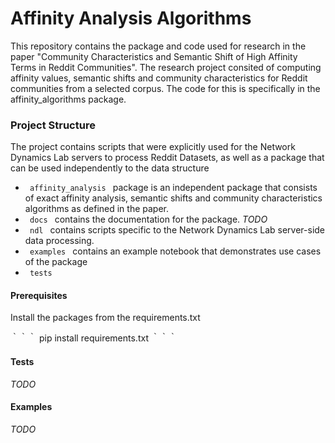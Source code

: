 <h1> Affinity Analysis Algorithms </h1>

This repository contains the package and code used for research in the paper "Community Characteristics and Semantic Shift of High Affinity Terms in Reddit Communities". The research project consited of computing affinity values, semantic shifts and community characteristics for Reddit communities from a selected corpus. The code for this is specifically in the affinity_algorithms package. 


<h3>Project Structure </h3>
The project contains scripts that were explicitly used for the Network Dynamics Lab servers to process Reddit Datasets, as well as a package that can be used independently to the data structure
<ul>
    <li><code> affinity_analysis </code> package is an independent package that consists of exact affinity analysis, semantic shifts and community characteristics algorithms as defined in the paper.</li>
    <li><code> docs </code> contains the documentation for the package. <i> TODO </i> </li>
    <li><code> ndl </code> contains scripts specific to the Network Dynamics Lab server-side data processing. </li>
    <li><code> examples </code> contains an example notebook that demonstrates use cases of the package </li>
    <li><code> tests </code> </li>
</ul>

<h4> Prerequisites </h4>

Install the packages from the requirements.txt

｀｀｀ pip install requirements.txt ｀｀｀

<h4> Tests </h4>

<i> TODO </i>

<h4> Examples </h4>

<i> TODO </i>




